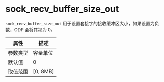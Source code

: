 # sock_recv_buffer_size_out

`sock_recv_buffer_size_out` 用于设置套接字的接收缓冲区大小，如果设置为负数，ODP 会将其视为 0。

|  属性    | 描述     |
|----------|---------|
| 参数类型 |   容量单位      |
| 默认值   | 0     |
| 取值范围 | [0, 8MB] |
